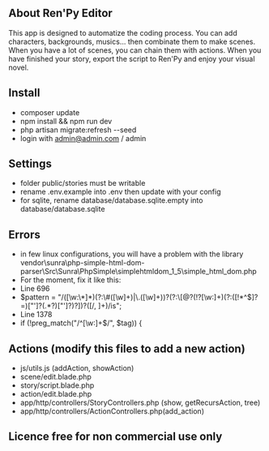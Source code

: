 ## About Ren'Py Editor

This app is designed to automatize the coding process.
You can add characters, backgrounds, musics... then combinate them to make scenes.
When you have a lot of scenes, you can chain them with actions.
When you have finished your story, export the script to Ren'Py and enjoy your visual novel.

## Install
- composer update
- npm install && npm run dev
- php artisan migrate:refresh --seed
- login with admin@admin.com / admin

## Settings
- folder public/stories must be writable
- rename .env.example into .env then update with your config
- for sqlite, rename database/database.sqlite.empty into database/database.sqlite

## Errors
- in few linux configurations, you will have a problem with the library vendor\sunra\php-simple-html-dom-parser\Src\Sunra\PhpSimple\simplehtmldom_1_5\simple_html_dom.php
- For the moment, fix it like this:
- Line 696
- $pattern = "/([\w:\*]*)(?:\#([\w]+)|\.([\w]+))?(?:\[@?(!?[\w:]+)(?:([!*^$]?=)[\"']?(.*?)[\"']?)?\])?([\/, ]+)/is";
- Line 1378
- if (!preg_match("/^[\w:]+$/", $tag)) {

## Actions (modify this files to add a new action)
- js/utils.js (addAction, showAction)
- scene/edit.blade.php
- story/script.blade.php
- action/edit.blade.php
- app/http/controllers/StoryControllers.php (show, getRecursAction, tree)
- app/http/controllers/ActionControllers.php(add_action)
		
## Licence free for non commercial use only

